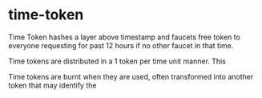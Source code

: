 # time-token
Time Token hashes a layer above timestamp and faucets free token to everyone requesting for past 12 hours if no other faucet in that time. 

Time tokens are distributed in a 1 token per time unit manner. This 





Time tokens are burnt when they are used, often transformed into another token that may identify the 
<!--stackedit_data:
eyJoaXN0b3J5IjpbLTgxODE2ODg0NSwxMTQxNjgxMjk1XX0=
-->